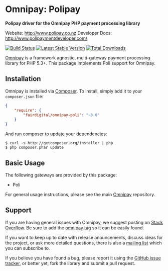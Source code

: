 # Omnipay: Polipay

**Polipay driver for the Omnipay PHP payment processing library**

Website: http://www.polipay.co.nz
Developer Docs: http://www.polipaymentdeveloper.com/

[![Build Status](https://travis-ci.org/fairdigital/omnipay-poli.png?branch=master)](https://travis-ci.org/burnbright/omnipay-poli)
[![Latest Stable Version](https://poser.pugx.org/fairdigital/omnipay-poli/version.png)](https://packagist.org/packages/fairdigital/omnipay-Poli)
[![Total Downloads](https://poser.pugx.org/fairdigital/omnipay-poli/d/total.png)](https://packagist.org/packages/fairdigital/omnipay-poli)

[Omnipay](https://github.com/omnipay/omnipay) is a framework agnostic, multi-gateway payment
processing library for PHP 5.3+. This package implements Poli support for Omnipay.

## Installation

Omnipay is installed via [Composer](http://getcomposer.org/). To install, simply add it
to your `composer.json` file:

```json
{
    "require": {
        "fairdigital/omnipay-poli": "~3.0"
    }
}
```

And run composer to update your dependencies:

    $ curl -s http://getcomposer.org/installer | php
    $ php composer.phar update

## Basic Usage

The following gateways are provided by this package:

* Poli

For general usage instructions, please see the main [Omnipay](https://github.com/omnipay/omnipay)
repository.

## Support

If you are having general issues with Omnipay, we suggest posting on
[Stack Overflow](http://stackoverflow.com/). Be sure to add the
[omnipay tag](http://stackoverflow.com/questions/tagged/omnipay) so it can be easily found.

If you want to keep up to date with release anouncements, discuss ideas for the project,
or ask more detailed questions, there is also a [mailing list](https://groups.google.com/forum/#!forum/omnipay) which
you can subscribe to.

If you believe you have found a bug, please report it using the [GitHub issue tracker](https://github.com/burnbright/omnipay-poli/issues), or better yet, fork the library and submit a pull request.

